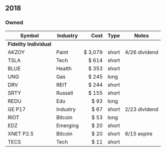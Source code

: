 
## 2018
### Owned

Symbol    | Industry   |   Cost   |  Type |  Notes |
--------- | ---------  | --------:| ----- | ------ |
**Fidelity Individual**| | | | |
AKZOY     | Paint      | $  3,079 | short | 4/26 dividend  |
TSLA      | Tech       | $    614 | short | |
BLUE      | Health     | $    353 | short | |
UNG       | Gas        | $    245 | long  | |
DRV       | REIT       | $    244 | short | |
SRTY      | Russell    | $    155 | short | |
REDU      | Edu        | $     93 | long  | |
GE P17    | Industry   | $     67 | short | 2/23 dividend     |
RIOT      | Bitcoin    | $     53 | long  | |
EDZ       | Emerging   | $     20 | short | |
XNET P2.5 | Bitcoin    | $     20 | short | 6/15 expire |
TECS      | Tech       | $     11 | short | |



